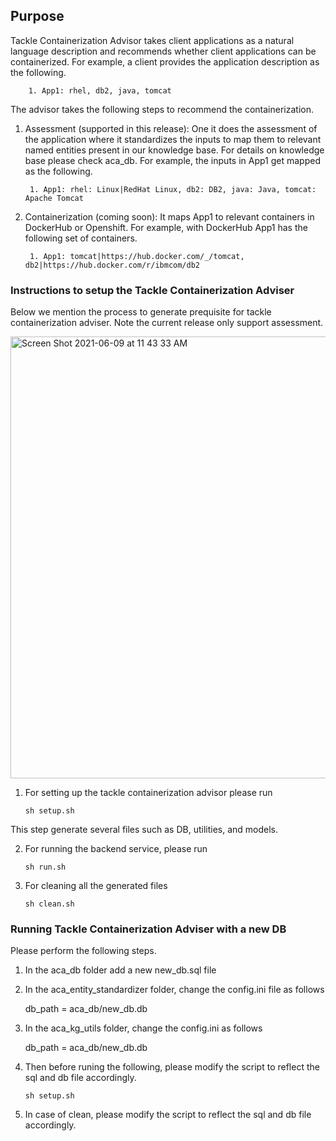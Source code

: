 ## Purpose

Tackle Containerization Advisor takes client applications as a natural language description and recommends whether client applications can be containerized. For example, a client provides the application description as the following. 
		
		1. App1: rhel, db2, java, tomcat

The advisor takes the following steps to recommend the containerization. 

1. Assessment (supported in this release): One it does the assessment of the application where it standardizes the inputs to map them to relevant named entities present in our knowledge base. For details on knowledge base please check aca_db. For example, the inputs in App1 get mapped as the following.
		
		1. App1: rhel: Linux|RedHat Linux, db2: DB2, java: Java, tomcat: Apache Tomcat
	

2. Containerization (coming soon): It maps App1 to relevant containers in DockerHub or Openshift. For example, with DockerHub App1 has the following set of containers.
		
		1. App1: tomcat|https://hub.docker.com/_/tomcat, db2|https://hub.docker.com/r/ibmcom/db2



### Instructions to setup the Tackle Containerization Adviser

Below we mention the process to generate prequisite for tackle containerization adviser. Note the current release only support assessment.


<img width="707" alt="Screen Shot 2021-06-09 at 11 43 33 AM" src="https://media.github.ibm.com/user/26986/files/27428100-c918-11eb-9f5e-60ed9d42216e">

1. For setting up the tackle containerization advisor please run

	``sh setup.sh``

This step generate several files such as DB, utilities, and models.

2. For running the backend service, please run

	``sh run.sh``

3. For cleaning all the generated files

	``sh clean.sh``


### Running Tackle Containerization Adviser with a new DB

Please perform the following steps.

1. In the aca_db folder add a new new_db.sql file

2. In the aca_entity_standardizer folder, change the config.ini file as follows

    db_path = aca_db/new_db.db

3. In the aca_kg_utils folder, change the config.ini as follows

    db_path = aca_db/new_db.db

4. Then before runing the following, please modify the script to reflect the sql and db file accordingly.

    ``sh setup.sh``
    
5. In case of clean, please modify the script to reflect the sql and db file accordingly.


